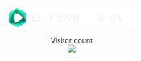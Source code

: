 <p align="center">
    <img alt="Exzo Network" src="https://raw.githubusercontent.com/ExzoNetwork/Exzo-Network-Logo/b8db8bdc1e1b80ac9045c3e9d04a40e577151ab5/Exzo%20Logo%20New.svg" width="250" />
</p>

<p align="center"> 
  Visitor count<br>
  <img src="https://profile-counter.glitch.me/ExzoNetwork/count.svg" />
</p>
